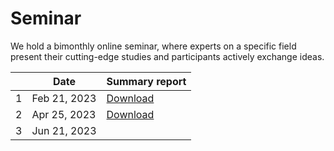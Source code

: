 # Seminar

We hold a bimonthly online seminar, where experts on a specific field present their cutting-edge studies and participants actively exchange ideas.

|   | Date      |  Summary report                                                              |
|-------|-------------------------------------------------------------------------|---------------------------------------------------------|
|     1 | Feb 21, 2023                                         | [Download](./summary-for-meeting-Feb-14-2023.pdf)                                                |
| 2     | Apr 25, 2023                 |      [Download](./summary-of-meeting-Apr-25-2023.pdf)                 |
|     3 | Jun 21, 2023                        |               |          

